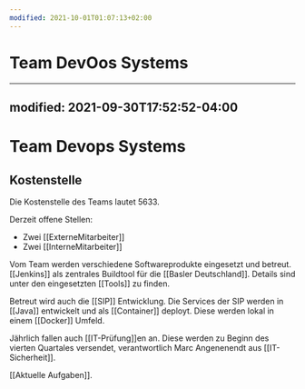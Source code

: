 ```yaml
---
modified: 2021-10-01T01:07:13+02:00
---
```


# Team DevOos Systems

---
modified: 2021-09-30T17:52:52-04:00
---

# Team Devops Systems

## Kostenstelle
Die Kostenstelle des Teams lautet 5633.

Derzeit offene Stellen:
- Zwei [[ExterneMitarbeiter]]
- Zwei [[InterneMitarbeiter]]


Vom Team werden verschiedene Softwareprodukte eingesetzt und betreut. [[Jenkins]] als zentrales Buildtool für die [[Basler Deutschland]]. Details sind unter den eingesetzten [[Tools]] zu finden.

Betreut wird auch die [[SIP]] Entwicklung. Die Services der SIP werden in [[Java]] entwickelt und als [[Container]] deployt. Diese werden lokal in einem [[Docker]] Umfeld.

Jährlich fallen auch [[IT-Prüfung]]en an. Diese werden zu Beginn des vierten Quartales versendet, verantwortlich Marc Angenenendt aus [[IT-Sicherheit]].


[[Aktuelle Aufgaben]].
